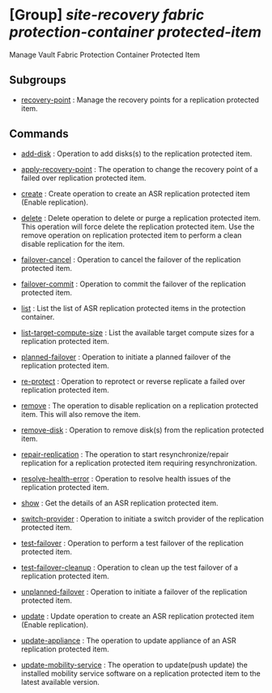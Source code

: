 # [Group] _site-recovery fabric protection-container protected-item_

Manage Vault Fabric Protection Container Protected Item

## Subgroups

- [recovery-point](/Commands/site-recovery/fabric/protection-container/protected-item/recovery-point/readme.md)
: Manage the recovery points for a replication protected item.

## Commands

- [add-disk](/Commands/site-recovery/fabric/protection-container/protected-item/_add-disk.md)
: Operation to add disks(s) to the replication protected item.

- [apply-recovery-point](/Commands/site-recovery/fabric/protection-container/protected-item/_apply-recovery-point.md)
: The operation to change the recovery point of a failed over replication protected item.

- [create](/Commands/site-recovery/fabric/protection-container/protected-item/_create.md)
: Create operation to create an ASR replication protected item (Enable replication).

- [delete](/Commands/site-recovery/fabric/protection-container/protected-item/_delete.md)
: Delete operation to delete or purge a replication protected item. This operation will force delete the replication protected item. Use the remove operation on replication protected item to perform a clean disable replication for the item.

- [failover-cancel](/Commands/site-recovery/fabric/protection-container/protected-item/_failover-cancel.md)
: Operation to cancel the failover of the replication protected item.

- [failover-commit](/Commands/site-recovery/fabric/protection-container/protected-item/_failover-commit.md)
: Operation to commit the failover of the replication protected item.

- [list](/Commands/site-recovery/fabric/protection-container/protected-item/_list.md)
: List the list of ASR replication protected items in the protection container.

- [list-target-compute-size](/Commands/site-recovery/fabric/protection-container/protected-item/_list-target-compute-size.md)
: List the available target compute sizes for a replication protected item.

- [planned-failover](/Commands/site-recovery/fabric/protection-container/protected-item/_planned-failover.md)
: Operation to initiate a planned failover of the replication protected item.

- [re-protect](/Commands/site-recovery/fabric/protection-container/protected-item/_re-protect.md)
: Operation to reprotect or reverse replicate a failed over replication protected item.

- [remove](/Commands/site-recovery/fabric/protection-container/protected-item/_remove.md)
: The operation to disable replication on a replication protected item. This will also remove the item.

- [remove-disk](/Commands/site-recovery/fabric/protection-container/protected-item/_remove-disk.md)
: Operation to remove disk(s) from the replication protected item.

- [repair-replication](/Commands/site-recovery/fabric/protection-container/protected-item/_repair-replication.md)
: The operation to start resynchronize/repair replication for a replication protected item requiring resynchronization.

- [resolve-health-error](/Commands/site-recovery/fabric/protection-container/protected-item/_resolve-health-error.md)
: Operation to resolve health issues of the replication protected item.

- [show](/Commands/site-recovery/fabric/protection-container/protected-item/_show.md)
: Get the details of an ASR replication protected item.

- [switch-provider](/Commands/site-recovery/fabric/protection-container/protected-item/_switch-provider.md)
: Operation to initiate a switch provider of the replication protected item.

- [test-failover](/Commands/site-recovery/fabric/protection-container/protected-item/_test-failover.md)
: Operation to perform a test failover of the replication protected item.

- [test-failover-cleanup](/Commands/site-recovery/fabric/protection-container/protected-item/_test-failover-cleanup.md)
: Operation to clean up the test failover of a replication protected item.

- [unplanned-failover](/Commands/site-recovery/fabric/protection-container/protected-item/_unplanned-failover.md)
: Operation to initiate a failover of the replication protected item.

- [update](/Commands/site-recovery/fabric/protection-container/protected-item/_update.md)
: Update operation to create an ASR replication protected item (Enable replication).

- [update-appliance](/Commands/site-recovery/fabric/protection-container/protected-item/_update-appliance.md)
: The operation to update appliance of an ASR replication protected item.

- [update-mobility-service](/Commands/site-recovery/fabric/protection-container/protected-item/_update-mobility-service.md)
: The operation to update(push update) the installed mobility service software on a replication protected item to the latest available version.
